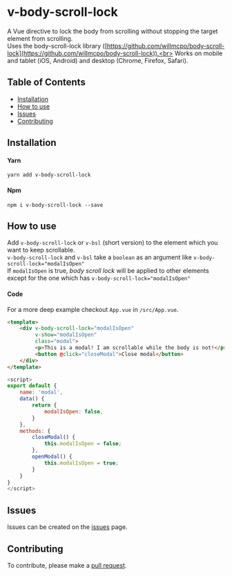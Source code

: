 # v-body-scroll-lock
A Vue directive to lock the body from scrolling without stopping the target element from scrolling.<br>
Uses the body-scroll-lock library ([https://github.com/willmcpo/body-scroll-lock](https://github.com/willmcpo/body-scroll-lock)).<br>
Works on mobile and tablet (iOS, Android) and desktop (Chrome, Firefox, Safari). 

## Table of Contents

- [Installation](#installation)
- [How to use](#how-to-use)
- [Issues](#issues)
- [Contributing](#contributing)

<a name="installation"></a>
## Installation
#### Yarn
```
yarn add v-body-scroll-lock
```
#### Npm
```
npm i v-body-scroll-lock --save
```

<a name="how-to-use"></a>
## How to use
Add `v-body-scroll-lock` or `v-bsl` (short version) to the element which you want to keep scrollable.<br>
`v-body-scroll-lock` and `v-bsl` take a `boolean` as an argument like `v-body-scroll-lock="modalIsOpen"`<br>
If `modalIsOpen` is true, *body scroll lock* will be applied to other elements except for the one which has `v-body-scroll-lock="modalIsOpen"`

#### Code
For a more deep example checkout `App.vue` in `/src/App.vue`.
```html
<template>
    <div v-body-scroll-lock="modalIsOpen"  
         v-show="modalIsOpen" 
         class="modal">
         <p>This is a modal! I am scrollable while the body is not!</p>
         <button @click="closeModal">Close modal</button>
    </div>
</template>
```

```js
<script>
export default {
    name: 'modal',
    data() {
        return {
            modalIsOpen: false,   
        }
    },
    methods: {
        closeModal() {
            this.modalIsOpen = false;
        },
        openModal() {
            this.modalIsOpen = true;
        }
    }
}
</script>
```

<a name="issues"></a>
## Issues
Issues can be created on the [issues](https://github.com/Pixeldenker/vue-body-scroll-lock/issues) page.

<a name="contributing"></a>
## Contributing
To contribute, please make a [pull request](https://github.com/Pixeldenker/vue-body-scroll-lock/pulls).

